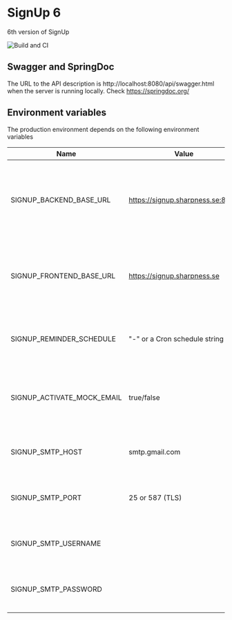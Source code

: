 # SignUp 6
6th version of SignUp

![Build and CI](https://github.com/sharpness-se/signup6/.github/workflows/gradle.yml/badge.svg)

## Swagger and SpringDoc
The URL to the API description is http://localhost:8080/api/swagger.html when the server is running locally.
Check https://springdoc.org/

## Environment variables
The production environment depends on the following environment variables

| Name                       | Value                            | Description                                                                    |
|----------------------------|----------------------------------|--------------------------------------------------------------------------------|
| SIGNUP_BACKEND_BASE_URL    | https://signup.sharpness.se:8080 | The URL to where SignUp backend is deployed. Used to generate links in emails. |
| SIGNUP_FRONTEND_BASE_URL   | https://signup.sharpness.se      | The URL to where SignUp frontend is deployed. Used to do redirects to UI.      |
| SIGNUP_REMINDER_SCHEDULE   | "-" or a Cron schedule string    | When and how often the system looks for reminders to send.                     |
| SIGNUP_ACTIVATE_MOCK_EMAIL | true/false                       | If true, mails will not be sent from the server - only logged.                 |
| SIGNUP_SMTP_HOST           | smtp.gmail.com                   | The SMTP host used to send email reminders                                     |
| SIGNUP_SMTP_PORT           | 25 or 587 (TLS)                  | The port that the SMTP server listens to                                       |
| SIGNUP_SMTP_USERNAME       | <username>                       | The username to access the SMTP server                                         |
| SIGNUP_SMTP_PASSWORD       | <password>                       | The password to access the SMTP server                                         |

